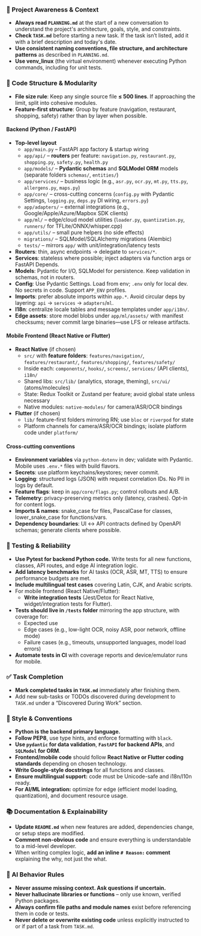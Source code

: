### 🔄 Project Awareness & Context

-   **Always read `PLANNING.md`** at the start of a new conversation to understand the project's architecture, goals, style, and constraints.
-   **Check `TASK.md`** before starting a new task. If the task isn’t listed, add it with a brief description and today's date.
-   **Use consistent naming conventions, file structure, and architecture patterns** as described in `PLANNING.md`.
-   **Use venv_linux** (the virtual environment) whenever executing Python commands, including for unit tests.

### 🧱 Code Structure & Modularity

-   **File size rule**: Keep any single source file **≤ 500 lines**. If approaching the limit, split into cohesive modules.
-   **Feature-first structure**: Group by feature (navigation, restaurant, shopping, safety) rather than by layer when possible.

#### Backend (Python / FastAPI)

-   **Top-level layout**
    -   `app/main.py` – FastAPI app factory & startup wiring
    -   `app/api/` – **routers** per feature: `navigation.py`, `restaurant.py`, `shopping.py`, `safety.py`, `health.py`
    -   `app/models/` – **Pydantic schemas** and **SQLModel ORM** models (separate folders `schemas/`, `entities/`)
    -   `app/services/` – business logic (e.g., `asr.py`, `ocr.py`, `mt.py`, `tts.py`, `allergens.py`, `maps.py`)
    -   `app/core/` – cross-cutting concerns (`config.py` with Pydantic Settings, `logging.py`, `deps.py` DI wiring, `errors.py`)
    -   `app/adapters/` – external integrations (e.g., Google/Apple/Azure/Mapbox SDK clients)
    -   `app/ml/` – edge/cloud model utilities (`loader.py`, `quantization.py`, `runners/` for TFLite/ONNX/whisper.cpp)
    -   `app/utils/` – small pure helpers (no side effects)
    -   `migrations/` – SQLModel/SQLAlchemy migrations (Alembic)
    -   `tests/` – mirrors `app/` with unit/integration/latency tests
-   **Routers**: thin, async endpoints → delegate to `services/*`.
-   **Services**: stateless where possible; inject adapters via function args or FastAPI Depends.
-   **Models**: Pydantic for I/O, SQLModel for persistence. Keep validation in schemas, not in routers.
-   **Config**: Use Pydantic Settings. Load from env; `.env` only for local dev. No secrets in code. Support `APP_ENV` profiles.
-   **Imports**: prefer absolute imports within `app.*`. Avoid circular deps by layering: `api` → `services` → `adapters`/`ml`.
-   **I18n**: centralize locale tables and message templates under `app/i18n/`.
-   **Edge assets**: store model blobs under `app/ml/assets/` with manifest checksums; never commit large binaries—use LFS or release artifacts.

#### Mobile Frontend (React Native **or** Flutter)

-   **React Native** (if chosen)
    -   `src/` with **feature folders**: `features/navigation/`, `features/restaurant/`, `features/shopping/`, `features/safety/`
    -   Inside each: `components/`, `hooks/`, `screens/`, `services/` (API clients), `i18n/`
    -   Shared libs: `src/lib/` (analytics, storage, theming), `src/ui/` (atoms/molecules)
    -   State: Redux Toolkit or Zustand per feature; avoid global state unless necessary
    -   Native modules: `native-modules/` for camera/ASR/OCR bindings
-   **Flutter** (if chosen)
    -   `lib/` feature-first folders mirroring RN; use `bloc` or `riverpod` for state
    -   Platform channels for camera/ASR/OCR bindings; isolate platform code under `platform/`

#### Cross-cutting conventions

-   **Environment variables** via `python-dotenv` in dev; validate with Pydantic. Mobile uses `.env.*` files with build flavors.
-   **Secrets**: use platform keychains/keystores; never commit.
-   **Logging**: structured logs (JSON) with request correlation IDs. No PII in logs by default.
-   **Feature flags**: keep in `app/core/flags.py`; control rollouts and A/B.
-   **Telemetry**: privacy-preserving metrics only (latency, crashes). Opt-in for content logs.
-   **Imports & names**: snake_case for files, PascalCase for classes, lower_snake_case for functions/vars.
-   **Dependency boundaries**: UI ↔ API contracts defined by OpenAPI schemas; generate clients where possible.

### 🧪 Testing & Reliability

-   **Use Pytest for backend Python code.** Write tests for all new functions, classes, API routes, and edge AI integration logic.
-   **Add latency benchmarks** for AI tasks (OCR, ASR, MT, TTS) to ensure performance budgets are met.
-   **Include multilingual test cases** covering Latin, CJK, and Arabic scripts.
-   For mobile frontend (React Native/Flutter):
    -   **Write integration tests** (Jest/Detox for React Native, widget/integration tests for Flutter).
-   **Tests should live in `/tests` folder** mirroring the app structure, with coverage for:
    -   Expected use
    -   Edge cases (e.g., low-light OCR, noisy ASR, poor network, offline mode)
    -   Failure cases (e.g., timeouts, unsupported languages, model load errors)
-   **Automate tests in CI** with coverage reports and device/emulator runs for mobile.

### ✅ Task Completion

-   **Mark completed tasks in `TASK.md`** immediately after finishing them.
-   Add new sub-tasks or TODOs discovered during development to `TASK.md` under a “Discovered During Work” section.

### 📎 Style & Conventions

-   **Python is the backend primary language.**
-   **Follow PEP8**, use type hints, and enforce formatting with `black`.
-   **Use `pydantic` for data validation**, **`FastAPI` for backend APIs**, and **`SQLModel` for ORM**.
-   **Frontend/mobile code** should follow **React Native or Flutter coding standards** depending on chosen technology.
-   **Write Google-style docstrings** for all functions and classes.
-   **Ensure multilingual support:** code must be Unicode-safe and i18n/l10n ready.
-   **For AI/ML integration:** optimize for edge (efficient model loading, quantization), and document resource usage.

### 📚 Documentation & Explainability

-   **Update `README.md`** when new features are added, dependencies change, or setup steps are modified.
-   **Comment non-obvious code** and ensure everything is understandable to a mid-level developer.
-   When writing complex logic, **add an inline `# Reason:` comment** explaining the why, not just the what.

### 🧠 AI Behavior Rules

-   **Never assume missing context. Ask questions if uncertain.**
-   **Never hallucinate libraries or functions** – only use known, verified Python packages.
-   **Always confirm file paths and module names** exist before referencing them in code or tests.
-   **Never delete or overwrite existing code** unless explicitly instructed to or if part of a task from `TASK.md`.
